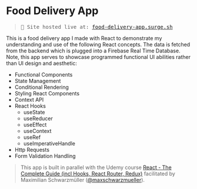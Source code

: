 # Food Delivery App

> <pre>🔴 Site hosted live at: <a href="https://food-delivery-app.surge.sh/" target="_blank">food-delivery-app.surge.sh</a></pre>

This is a food delivery app I made with React to demonstrate my understanding and use of the following React concepts. The data is fetched from the backend which is plugged into a Firebase Real Time Database. Note, this app serves to showcase programmed functional UI abilities rather than UI design and aesthetic:

- Functional Components
- State Management
- Conditional Rendering
- Styling React Components
- Context API
- React Hooks
  - useState
  - useReducer
  - useEffect
  - useContext
  - useRef
  - useImperativeHandle
- Http Requests
- Form Validation Handling

> This app is built in parallel with the Udemy course <a href="https://www.udemy.com/course/react-the-complete-guide-incl-redux/" target="_blank">React - The Complete Guide (incl Hooks, React Router, Redux)</a> facilitated by Maximilian Schwarzmüller ([@maxschwarzmueller](https://github.com/maxschwarzmueller)).
